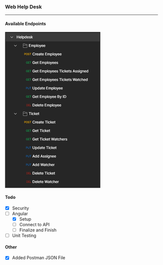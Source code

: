 ### Web Help Desk
---
#### Available Endpoints
![End Points](endpoints.png)

#### Todo
- [x] Security
- [ ] Angular
    - [x] Setup
    - [ ] Connect to API
    - [ ] Finalize and Finish
      <br>
- [ ] Unit Testing

#### Other

- [x] Added Postman JSON File
